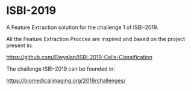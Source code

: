 # ISBI-2019
A Feature Extraction solution for the challenge 1 of ISBI-2019.

All the Feature Extraction Procces are inspired and based on the project present in:

https://github.com/Elwyslan/ISBI-2019-Cells-Classification

The challenge ISBI-2019 can be founded in:

https://biomedicalimaging.org/2019/challenges/
